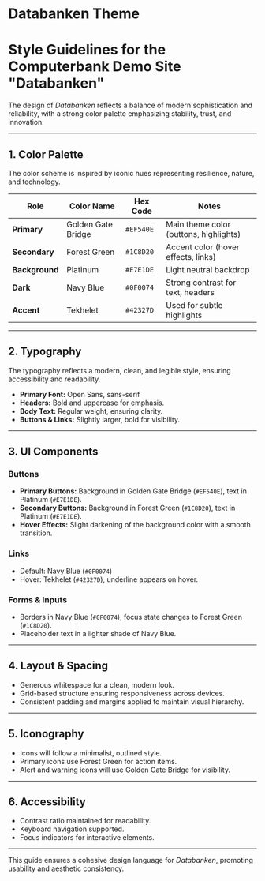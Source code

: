 # Databanken Theme

# Style Guidelines for the Computerbank Demo Site "Databanken"

The design of *Databanken* reflects a balance of modern sophistication and reliability, with a strong color palette emphasizing stability, trust, and innovation.

---

## 1. Color Palette

The color scheme is inspired by iconic hues representing resilience, nature, and technology.

| Role         | Color Name          | Hex Code   | Notes |
|-------------|---------------------|------------|-------|
| **Primary**  | Golden Gate Bridge  | `#EF540E`  | Main theme color (buttons, highlights) |
| **Secondary** | Forest Green       | `#1C8D20`  | Accent color (hover effects, links) |
| **Background** | Platinum          | `#E7E1DE`  | Light neutral backdrop |
| **Dark**      | Navy Blue         | `#0F0074`  | Strong contrast for text, headers |
| **Accent**    | Tekhelet          | `#42327D`  | Used for subtle highlights |

---

## 2. Typography

The typography reflects a modern, clean, and legible style, ensuring accessibility and readability.

- **Primary Font:** Open Sans, sans-serif
- **Headers:** Bold and uppercase for emphasis.
- **Body Text:** Regular weight, ensuring clarity.
- **Buttons & Links:** Slightly larger, bold for visibility.

---

## 3. UI Components

### Buttons

- **Primary Buttons:** Background in Golden Gate Bridge (`#EF540E`), text in Platinum (`#E7E1DE`).
- **Secondary Buttons:** Background in Forest Green (`#1C8D20`), text in Platinum (`#E7E1DE`).
- **Hover Effects:** Slight darkening of the background color with a smooth transition.

### Links

- Default: Navy Blue (`#0F0074`)
- Hover: Tekhelet (`#42327D`), underline appears on hover.

### Forms & Inputs

- Borders in Navy Blue (`#0F0074`), focus state changes to Forest Green (`#1C8D20`).
- Placeholder text in a lighter shade of Navy Blue.

---

## 4. Layout & Spacing

- Generous whitespace for a clean, modern look.
- Grid-based structure ensuring responsiveness across devices.
- Consistent padding and margins applied to maintain visual hierarchy.

---

## 5. Iconography

- Icons will follow a minimalist, outlined style.
- Primary icons use Forest Green for action items.
- Alert and warning icons will use Golden Gate Bridge for visibility.

---

## 6. Accessibility

- Contrast ratio maintained for readability.
- Keyboard navigation supported.
- Focus indicators for interactive elements.

---

This guide ensures a cohesive design language for *Databanken*, promoting usability and aesthetic consistency.



